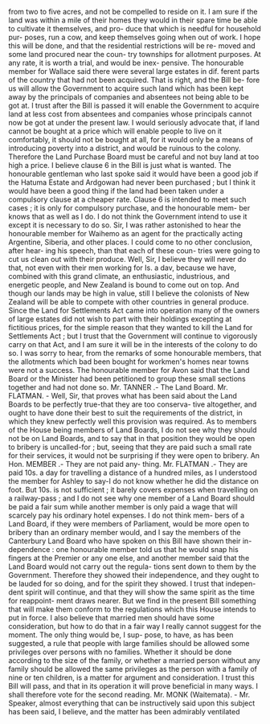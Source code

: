 from two to five acres, and not be compelled to reside on it. I am sure if the land was within a mile of their homes they would in their spare time be able to cultivate it themselves, and pro- duce that which is needful for household pur- poses, run a cow, and keep themselves going when out of work. I hope this will be done, and that the residential restrictions will be re- moved and some land procured near the coun- try townships for allotment purposes. At any rate, it is worth a trial, and would be inex- pensive. The honourable member for Wallace said there were several large estates in dif. ferent parts of the country that had not been acquired. That is right, and the Bill be- fore us will allow the Government to acquire such land which has been kept away by the principals of companies and absentees not being able to be got at. I trust after the Bill is passed it will enable the Government to acquire land at less cost from absentees and companies whose principals cannot now be got at under the present law. I would seriously advocate that, if land cannot be bought at a price which will enable people to live on it comfortably, it should not be bought at all, for it would only be a means of introducing poverty into a district, and would be ruinous to the colony. Therefore the Land Purchase Board must be careful and not buy land at too high a price. I believe clause 6 in the Bill is just what is wanted. The honourable gentleman who last spoke said it would have been a good job if the Hatuma Estate and Ardgowan had never been purchased ; but I think it would have been a good thing if the land had been taken under a compulsory clause at a cheaper rate. Clause 6 is intended to meet such cases ; it is only for compulsory purchase, and the honourable mem- ber knows that as well as I do. I do not think the Government intend to use it except it is necessary to do so. Sir, I was rather astonished to hear the honourable member for Waihemo as an agent for the practically acting Argentine, Siberia, and other places. I could come to no other conclusion, after hear- ing his speech, than that each of these coun- tries were going to cut us clean out with their produce. Well, Sir, I believe they will never do that, not even with their men working for Is. a dav, because we have, combined with this grand climate, an enthusiastic, industrious, and energetic people, and New Zealand is bound to come out on top. And though our lands may be high in value, still I believe the colonists of New Zealand will be able to compete with other countries in general produce. Since the Land for Settlements Act came into operation many of the owners of large estates did not wish to part with their holdings excepting at fictitious prices, for the simple reason that they wanted to kill the Land for Settlements Act ; but I trust that the Government will continue to vigorously carry on that Act, and I am sure it will be in the interests of the colony to do so. I was sorry to hear, from the remarks of some honourable members, that the allotments which bad been bought for workmen's homes near towns were not a success. The honourable member for Avon said that the Land Board or the Minister had been petitioned to group these small sections together and had not done so. Mr. TANNER .- The Land Board. Mr. FLATMAN. - Well, Sir, that proves what has been said about the Land Boards to be perfectly true-that they are too conserva- tive altogether, and ought to have done their best to suit the requirements of the district, in which they knew perfectly well this provision was required. As to members of the House being members of Land Boards, I do not see why they should not be on Land Boards, and to say that in that position they would be open to bribery is uncalled-for ; but, seeing that they are paid such a small rate for their services, it would not be surprising if they were open to bribery. An Hon. MEMBER .- They are not paid any- thing. Mr. FLATMAN .- They are paid 10s. a day for travelling a distance of a hundred miles, as I understood the member for Ashley to say-I do not know whether he did the distance on foot. But 10s. is not sufficient ; it barely covers expenses when travelling on a railway-pass ; and I do not see why one member of a Land Board should be paid a fair sum while another member is only paid a wage that will scarcely pay his ordinary hotel expenses. I do not think mem- bers of a Land Board, if they were members of Parliament, would be more open to bribery than an ordinary member would, and I say the members of the Canterbury Land Board who have spoken on this Bill have shown their in- dependence : one honourable member told us that he would snap his fingers at the Premier or any one else, and another member said that the Land Board would not carry out the regula- tions sent down to them by the Government. Therefore they showed their independence, and they ought to be lauded for so doing, and for the spirit they showed. I trust that indepen- dent spirit will continue, and that they will show the same spirit as the time for reappoint- ment draws nearer. But we find in the present Bill something that will make them conform to the regulations which this House intends to put in force. I also believe that married men should have some consideration, but how to do that in a fair way I really cannot suggest for the moment. The only thing would be, I sup- pose, to have, as has been suggested, a rule that people with large families should be allowed some privileges over persons with no families. Whether it should be done according to the size of the family, or whether a married person without any family should be allowed the same privileges as the person with a family of nine or ten children, is a matter for argument and consideration. I trust this Bill will pass, and that in its operation it will prove beneficial in many ways. I shall therefore vote for the second reading. Mr. MONK (Waitemata). - Mr. Speaker, almost everything that can be instructively said upon this subject has been said, I believe, and the matter has been admirably ventilated 